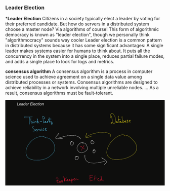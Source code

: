 ### Leader Election

***Leader Election** Citizens in a society typically elect a leader by voting for their preferred candidate. But how do servers in a distributed system choose a master node? Via algorithms of course!
This form of algorithmic democracy is known as "leader election", though we personally think "algorithmocracy" sounds way cooler
Leader election is a common pattern in distributed systems because it has some significant advantages: A single leader makes systems easier for humans to think about. 
It puts all the concurrency in the system into a single place, reduces partial failure modes, and adds a single place to look for logs and metrics.

**consensus algorithm** A consensus algorithm is a process in computer science used to achieve agreement on a single data value among distributed processes or systems. Consensus algorithms are designed to achieve reliability in a network involving multiple unreliable nodes. ... 
As a result, consensus algorithms must be fault-tolerant.

<img src="https://github.com/ishifoev/CodeChalenge-JS/blob/main/Round4/day-30/leaderElection.PNG?raw=true"/>
